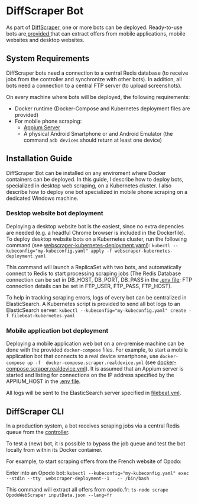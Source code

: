 # DiffScraper Bot

As part of  [DiffScraper](https://github.com/godfriedmeesters/diffscraper "DiffScraper"), one or more bots can be deployed. Ready-to-use bots are[ provided ](https://github.com/godfriedmeesters/scraper/tree/main/companies " provided ")that can extract offers from mobile applications, mobile websites and desktop websites. 

## System Requirements

DiffScraper bots need a connection to a central Redis database (to receive jobs from the controller and synchronize with other bots).  In addition, all bots need a connection to a central FTP server (to upload screenshots).  

On every machine where bots will be deployed, the following requirements:
-  Docker runtime (Docker-Compose and Kubernetes deployment files are provided)
- For mobile phone scraping:
	- [Appium Server](https://appium.io/ "Appium Server")
	- A physical Android Smartphone or and Android Emulator (the command `adb devices` should return at least one device)

## Installation Guide

DiffScraper Bot can be installed on any enviroment where Docker containers can be deployed.  In this guide, I describe how to deploy bots, specialized in desktop web scraping, on a Kubernetes cluster. I also describe how to deploy one bot specialized in mobile phone scraping on a dedicated Windows machine. 

### Desktop website bot deployment

Deploying a desktop website bot is the easiest, since no extra depencies are needed (e.g. a headful Chrome browser is included in the Dockerfile).   To deploy desktop website bots on a Kubernetes cluster,  run the following command (see [webscraper-kubernetes-deployment.yaml](https://github.com/godfriedmeesters/scraper/blob/main/config/webscraper-kubernetes-deployment.yaml "webscraper-kubernetes-deployment.yaml")):
`kubectl --kubeconfig="my-kubeconfig.yaml" apply -f webscraper-kubernetes-deployment.yaml`

This command will launch a ReplicaSet with two bots, and automatically connect to Redis to start processing scraping jobs (The Redis Database connection can be set in DB_HOST, DB_PORT, DB_PASS in the [.env file](https://github.com/godfriedmeesters/scraper/blob/main/.env ".env file"); FTP connection details can be set in FTP_USER, FTP_PASS, FTP_HOST).

To help in tracking scraping errors, logs of every bot can be centralized in ElasticSearch. A Kubernetes script is provided to send all bot logs to an ElasticSearch server:
`kubectl --kubeconfig="my-kubeconfig.yaml" create -f filebeat-kubernetes.yaml`



### Mobile application bot deployment

Deploying a mobile application web bot on a on-premise machine can be done with the provided `docker-compose` files. For example, to start a mobile application bot that connects to a real device smartphone, use `docker-compose up -f  docker-compose.scraper.realdevice.yml` (see [docker-compose.scraper.realdevice.yml](https://github.com/godfriedmeesters/scraper/blob/main/config/docker-compose.scraper.realdevice.yml")). It is assumed that an Appium server is started and listing for connections on the IP address specified by the APPIUM_HOST in the [.env file](https://github.com/godfriedmeesters/scraper/blob/main/.env ".env file").  

All logs will be sent to the ElasticSearch server specified in [filebeat.yml](https://github.com/godfriedmeesters/configfiles/blob/main/filebeat.yml "filebeat.yml"). 

## DiffScraper CLI

In a production system, a bot receives scraping jobs via a central Redis queue from the [controller](https://github.com/godfriedmeesters/controller "controller").  

To test a (new) bot, it is possible to bypass the job queue and test the bot locally from within its Docker container.

For example, to start scraping offers from the French website of Opodo:

Enter  into an Opodo bot:
`kubectl --kubeconfig="my-kubeconfig.yaml" exec --stdin --tty  webscraper-deployment--1   -- /bin/bash`

This command will extract all offers from opodo.fr:
`ts-node scrape OpodoWebScraper inputData.json --lang=fr`

